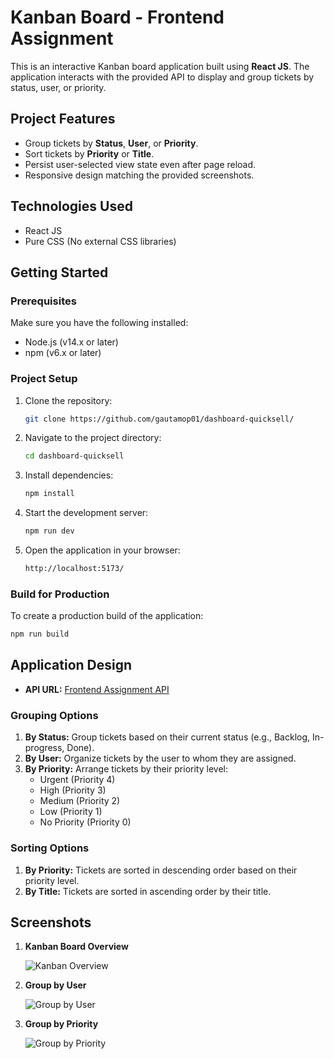 # Kanban Board - Frontend Assignment

This is an interactive Kanban board application built using **React JS**. The application interacts with the provided API to display and group tickets by status, user, or priority.

## Project Features

- Group tickets by **Status**, **User**, or **Priority**.
- Sort tickets by **Priority** or **Title**.
- Persist user-selected view state even after page reload.
- Responsive design matching the provided screenshots.

## Technologies Used

- React JS
- Pure CSS (No external CSS libraries)

## Getting Started

### Prerequisites

Make sure you have the following installed:

- Node.js (v14.x or later)
- npm (v6.x or later)

### Project Setup

1. Clone the repository:

   ```bash
   git clone https://github.com/gautamop01/dashboard-quicksell/
   ```

2. Navigate to the project directory:

   ```bash
   cd dashboard-quicksell
   ```

3. Install dependencies:

   ```bash
   npm install
   ```

4. Start the development server:

   ```bash
   npm run dev
   ```

5. Open the application in your browser:

   ```bash
   http://localhost:5173/
   ```

### Build for Production

To create a production build of the application:

```bash
npm run build
```

## Application Design

- **API URL:** [Frontend Assignment API](https://api.quicksell.co/v1/internal/frontend-assignment)

### Grouping Options

1. **By Status:** Group tickets based on their current status (e.g., Backlog, In-progress, Done).
2. **By User:** Organize tickets by the user to whom they are assigned.
3. **By Priority:** Arrange tickets by their priority level:
   - Urgent (Priority 4)
   - High (Priority 3)
   - Medium (Priority 2)
   - Low (Priority 1)
   - No Priority (Priority 0)

### Sorting Options

1. **By Priority:** Tickets are sorted in descending order based on their priority level.
2. **By Title:** Tickets are sorted in ascending order by their title.

## Screenshots

1. **Kanban Board Overview**

   ![Kanban Overview](https://quicksell.notion.site/image/https%3A%2F%2Fs3-us-west-2.amazonaws.com%2Fsecure.notion-static.com%2Fe1a13657-9dc2-496d-a5c7-b27be15e9fe0%2FUntitled.png?table=block&id=75915abe-d0ca-4b26-a2bb-ff9afc607a10&spaceId=867c6222-5e73-49fb-b21f-a276ba2d258b&width=960&userId=&cache=v2)

2. **Group by User**

   ![Group by User](https://s3-us-west-2.amazonaws.com/secure.notion-static.com/de6f9ade-433a-4185-a6df-4d396ea8be2d/Untitled.png)

3. **Group by Priority**

   ![Group by Priority](https://s3-us-west-2.amazonaws.com/secure.notion-static.com/2f8e52ba-2b96-40e8-be6a-34e25dd240eb/Untitled.png)
